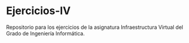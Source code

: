 # Ejercicios-IV
Repositorio para los ejercicios de la asignatura Infraestructura Virtual del Grado de Ingeniería Informática.
